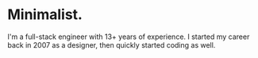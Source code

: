 # Minimalist.

I'm a full-stack engineer with 13+ years of experience. I started my career back in 2007 as a designer, then quickly started coding as well.
